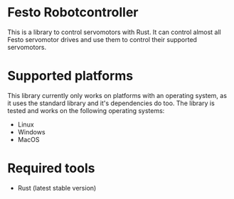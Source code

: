 # Festo Robotcontroller
This is a library to control servomotors with Rust.
It can control almost all Festo servomotor drives and use them to control their supported servomotors.

# Supported platforms
This library currently only works on platforms with an operating system, as it uses the standard library and it's dependencies do too. The library is tested and works on the following operating systems:
- Linux
- Windows
- MacOS

# Required tools
- Rust (latest stable version)

